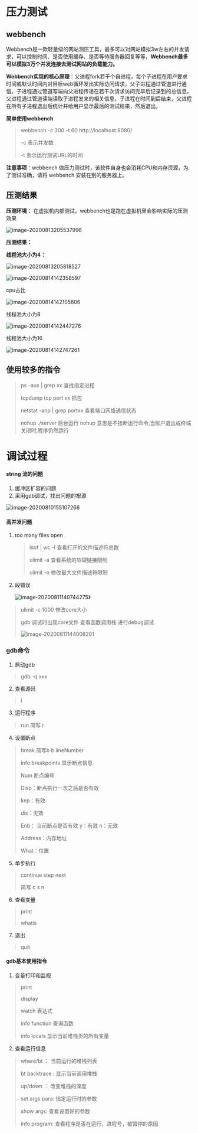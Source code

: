 # 压力测试

## webbench

Webbench是一款轻量级的网站测压工具，最多可以对网站模拟3w左右的并发请求，可以控制时间、是否使用缓存、是否等待服务器回复等等，**Webbench最多可以模拟3万个并发连接去测试网站的负载能力。**

**Webbench实现的核心原理**：父进程fork若干个自进程，每个子进程在用户要求时间或默认时间内对目标web循环发出实际访问请求，父子进程通过管道进行通信。子进程通过管道写端向父进程传递在若干次请求访问完毕后记录到的总信息，父进程通过管道读端读取子进程发来的相关信息，子进程在时间到后结束，父进程在所有子进程退出后统计并给用户显示最后的测试结果，然后退出。

**简单使用webbench**

> webbench -c 300 -t 60 http://localhost:8080/
>
> -c 表示并发数
>
> -t 表示运行测试URL的时间

**注意事项**：webbench 做压力测试时，该软件自身也会消耗CPU和内存资源，为了测试准确，请将 webbench 安装在别的服务器上。

## 压测结果

**压测环境：** 在虚拟机内部测试，webbench也是跑在虚拟机里会影响实际的压测效果

![image-20200813205537996](C:\Users\USER\AppData\Roaming\Typora\typora-user-images\image-20200813205537996.png)

**压测结果：**

**线程池大小为4：**

![image-20200813205818527](C:\Users\USER\AppData\Roaming\Typora\typora-user-images\image-20200813205818527.png)

![image-20200814142358597](C:\Users\USER\AppData\Roaming\Typora\typora-user-images\image-20200814142358597.png)

cpu占比

![image-20200814142105806](C:\Users\USER\AppData\Roaming\Typora\typora-user-images\image-20200814142105806.png)

线程池大小为8

![image-20200814142447276](C:\Users\USER\AppData\Roaming\Typora\typora-user-images\image-20200814142447276.png)

线程池大小为16

![image-20200814142747261](C:\Users\USER\AppData\Roaming\Typora\typora-user-images\image-20200814142747261.png)

## 使用较多的指令

> ps -aux | grep  xx    查找指定进程
>
> tcpdump tcp port xx     抓包
>
> netstat -anp | grep portxx   查看端口网络通信状态
>
> nohup  ./server     后台运行 nohup 意思是不挂断运行命令,当账户退出或终端关闭时,程序仍然运行

# 调试过程

#### string 流的问题

1. 缓冲区扩容的问题
2. 采用gdb调试，找出问题的根源

![image-20200810155107266](C:\Users\USER\AppData\Roaming\Typora\typora-user-images\image-20200810155107266.png)

#### 高并发问题

1. too many files open

   > lsof | wc -l 查看打开的文件描述符总数
   >
   > ulimit -a 查看系统的软硬链接限制
   >
   > ulimit -n 修改最大文件描述符限制

2. 段错误

   ![image-20200811140744275](C:\Users\USER\AppData\Roaming\Typora\typora-user-images\image-20200811140744275.png)》

> ulimit -c 1000 修改core大小 
>
> gdb 调试时出现core文件 查看函数调用栈 进行debug调试
>
> ![image-20200811144008201](C:\Users\USER\AppData\Roaming\Typora\typora-user-images\image-20200811144008201.png)



### gdb命令

1. 启动gdb

> gdb -q xxx  

2. 查看源码

> l

3. 运行程序

> run  简写 r

4. 设置断点

> break 简写b    b lineNumber
>
> info breakpoints   显示断点信息
>
> Num  断点编号
>
> Disp：断点执行一次之后是否有效
>
> kep：有效 
>
> dis：无效
>
> Enb： 当前断点是否有效 y：有效 n：无效
>
> Address：内存地址
>
> What：位置

5. 单步执行

> continue step next
>
> 简写 c s n

6. 查看变量

> print 
>
> whatis

7. 退出

> quit

#### gdb基本使用指令

1. 变量打印和监视

> print
>
> display
>
> watch 表达式
>
> info function 查询函数
>
> info locals  显示当前堆栈页的所有变量

2. 查看运行信息

> where/bt ： 当前运行的堆栈列表
>
> bt backtrace : 显示当前调用堆栈
>
> up/down ： 改变堆栈的深度
>
> set args para: 指定运行时的参数
>
> show args: 查看设置好的参数
>
> info program: 查看程序是否在运行，进程号，被暂停的原因
